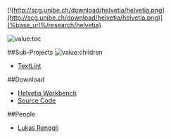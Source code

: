 [![http://scg.unibe.ch/download/helvetia/helvetia.png](http://scg.unibe.ch/download/helvetia/helvetia.png)](%base_url%/research/helvetia)<div class="clear"></div>

<style type="text/css">.toc-number { display: none; }</style>
![value:toc](value:toc)

##Sub-Projects
![value:children](value:children)

-  [TextLint](%base_url%/research/textlint)

##Download

-  [Helvetia Workbench](http://source.lukas-renggli.ch/built/oneclick/Helvetia-OneClick.zip)
-  [Source Code](http://source.lukas-renggli.ch/helvetia)

##People

-  [Lukas Renggli](http://www.lukas-renggli.ch)
